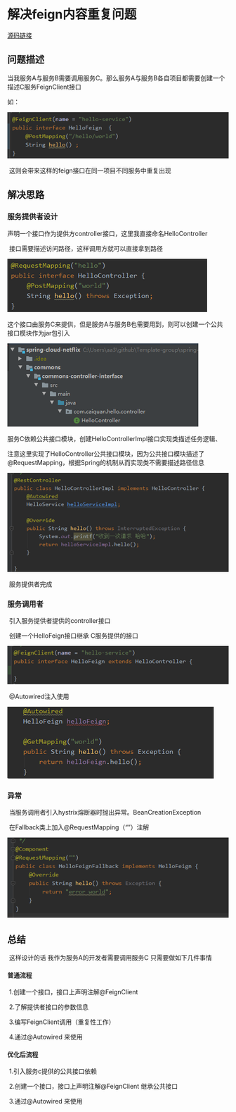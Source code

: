 解决feign内容重复问题
===================

[源码链接](https://github.com/caiquan-github/SpringCloudFeign-SpecialUse)

##		问题描述

​	当我服务A与服务B需要调用服务C。那么服务A与服务B各自项目都需要创建一个描述C服务FeignClient接口

如：

![image-20201029155626219](./images/openfeign-use-1.png)

​	 这则会带来这样的feign接口在同一项目不同服务中重复出现



##		解决思路

###		服务提供者设计

​	声明一个接口作为提供方controller接口，这里我直接命名HelloController

​	接口需要描述访问路径，这样调用方就可以直接拿到路径

![image-20201029161059534](./images/openfeign-use-2.png)

​	这个接口由服务C来提供，但是服务A与服务B也需要用到，则可以创建一个公共接口模块作为jar包引入

![image-20201029161243170](./images/openfeign-use-3.png)

​	服务C依赖公共接口模块，创建HelloControllerImpl接口实现类描述任务逻辑、

​	注意这里实现了HelloController公共接口模块，因为公共接口模块描述了@RequestMapping，根据Spring的机制从而实现类不需要描述路径信息

![image-20201029161639340](./images/openfeign-use-4.png)



​	服务提供者完成



###	服务调用者

​	引入服务提供者提供的controller接口

​	创建一个HelloFeign接口继承 C服务提供的接口

![image-20201029162301379](./images/openfeign-use-5.png)

​	@Autowired注入使用

![image-20201029164106437](./images/openfeign-use-6.png)

###		异常

​	当服务调用者引入hystrix熔断器时抛出异常。BeanCreationException

​	在Fallback类上加入@RequestMapping（“”）注解

![image-20201029164106437](./images/openfeign-use-8.png)



##		总结

​	这样设计的话 我作为服务A的开发者需要调用服务C 只需要做如下几件事情

####		普通流程

​	1.创建一个接口，接口上声明注解@FeignClient

​	2.了解提供者接口的参数信息

​	3.编写FeignClient调用（重复性工作）

​	4.通过@Autowired 来使用

#### 优化后流程

​	1.引入服务c提供的公共接口依赖

​	2.创建一个接口，接口上声明注解@FeignClient 继承公共接口

​	3.通过@Autowired 来使用